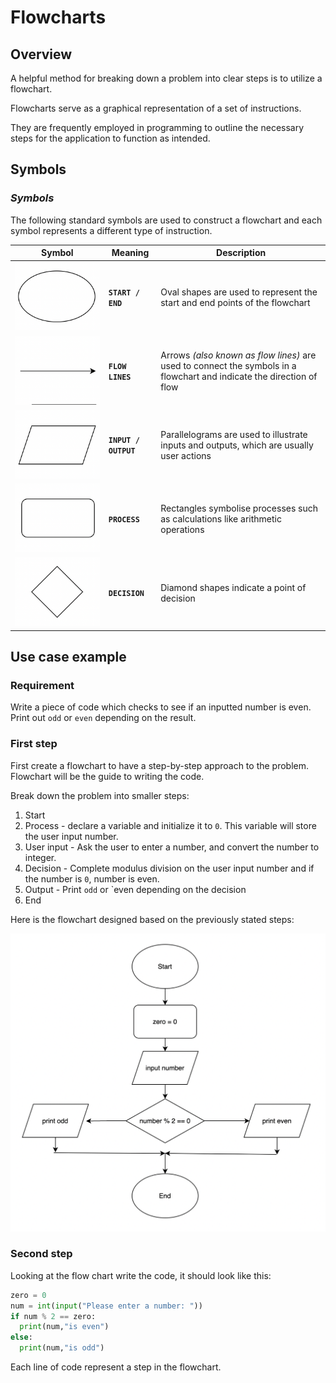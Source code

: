 # Flowcharts

## Overview

A helpful method for breaking down a problem into clear steps is to utilize a flowchart.

Flowcharts serve as a graphical representation of a set of instructions.

They are frequently employed in programming to outline the necessary steps for the application to function as intended.

## Symbols

### ***Symbols***

The following standard symbols are used to construct a flowchart and each symbol represents a different type of instruction.

| Symbol                                    |   Meaning    |   Description    |
|-------------------------------------------|   ---     |   ---     |
| ![oval](./images/oval.png)                |  **`START / END`**     |   Oval shapes are used to represent the start and end points of the flowchart |
| ![arrow](./images/arrow.png)              |  **`FLOW LINES`**      |   Arrows *(also known as flow lines)* are used to connect the symbols in a flowchart and indicate the direction of flow |
| ![parallelogram](./images/parallelogram.png) |  **`INPUT / OUTPUT`**  |   Parallelograms are used to illustrate inputs and outputs, which are usually user actions |
| ![rectangle](./images/rectangle.png)      |  **`PROCESS`**         |   Rectangles symbolise processes such as calculations like arithmetic operations |
| ![diamond](./images/diamond.png)          |  **`DECISION`**        |   Diamond shapes indicate a point of decision  |

## Use case example

### Requirement
Write a piece of code which checks to see if an inputted number is even. Print out `odd` or `even` depending on the result.

### First step

First create a flowchart to have a step-by-step approach to the problem. Flowchart will be the guide to writing the code.

Break down the problem into smaller steps:

1) Start
2) Process - declare a variable and initialize it to `0`. This variable will store the user input number.
3) User input - Ask the user to enter a number, and convert the number to integer.
4) Decision - Complete modulus division on the user input number and if the number is `0`, number is even. 
5) Output - Print `odd` or `even depending on the decision
6) End

Here is the flowchart designed based on the previously stated steps:

![example_flow_chart](./images/example_flow_chart.png)

### Second step

Looking at the flow chart write the code, it should look like this:

```python
zero = 0
num = int(input("Please enter a number: "))
if num % 2 == zero:
  print(num,"is even")
else:
  print(num,"is odd")
```

Each line of code represent a step in the flowchart.
